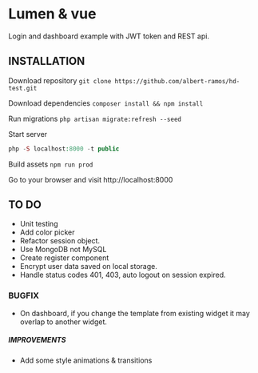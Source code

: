 # Lumen & vue

Login and dashboard example with JWT token and REST api.

## INSTALLATION

Download repository
```git clone https://github.com/albert-ramos/hd-test.git```

Download dependencies
```composer install && npm install```

Run migrations
```php artisan migrate:refresh --seed```

Start server
```php
php -S localhost:8000 -t public
```

Build assets
```npm run prod```

Go to your browser and visit
http://localhost:8000



## TO DO

- Unit testing
- Add color picker
- Refactor session object.
- Use MongoDB not MySQL
- Create register component
- Encrypt user data saved on local storage.
- Handle status codes 401, 403, auto logout on session expired.


### BUGFIX
- On dashboard, if you change the template from existing widget it may overlap to another widget.

##### IMPROVEMENTS
- Add some style animations & transitions
